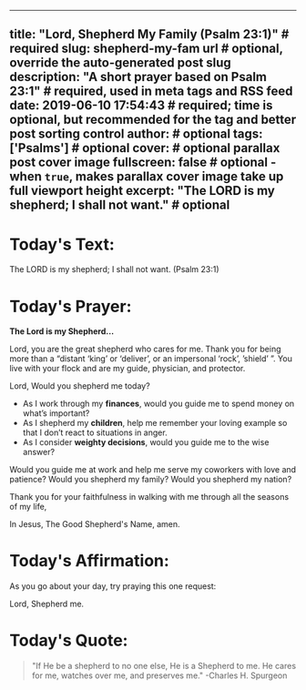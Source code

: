 
---
title: "Lord, Shepherd My Family (Psalm 23:1)" # required
slug: shepherd-my-fam url # optional, override the auto-generated post slug
description: "A short prayer based on Psalm 23:1" # required, used in meta tags and RSS feed
date: 2019-06-10 17:54:43 # required; time is optional, but recommended for the <time> tag and better post sorting control
author: # optional
tags: ['Psalms'] # optional
cover:  # optional parallax post cover image
fullscreen: false # optional - when `true`, makes parallax cover image take up full viewport height
excerpt: "The LORD is my shepherd; I shall not want." # optional
---

# Today's Text:

The LORD is my shepherd; I shall not want. (Psalm 23:1)

# Today's Prayer:

**The Lord is my Shepherd…**

Lord, you are the great shepherd who cares for me. Thank you for being more than a “distant ‘king’ or ‘deliver’, or an impersonal ‘rock’, ’shield’ ”. You live with your flock and are my guide, physician, and protector. 

Lord, Would you shepherd me today? 

- As I work through my **finances**, would you guide me to spend money on what’s important?
- As I shepherd my **children**, help me remember your loving example so that I don’t react to situations in anger.
- As I consider **weighty decisions**, would you guide me to the wise answer?

Would you guide me at work and help me serve my coworkers with love and patience? Would you shepherd my family? Would you shepherd my nation?

Thank you for your faithfulness in walking with me through all the seasons of my life, 

In Jesus, The Good Shepherd's Name, amen. 

# Today's Affirmation:

As you go about your day, try praying this one request:

Lord, Shepherd me. 

# Today's Quote:

> "If He be a shepherd to no one else, He is a Shepherd to me. He cares for me, watches over me, and preserves me." -Charles H. Spurgeon
